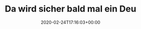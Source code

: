 ---
retweeted: false
source: <a href="https://about.twitter.com/products/tweetdeck" rel="nofollow">TweetDeck</a>
entities:
  user_mentions: []
  urls: []
  symbols: []
  media:
  - expanded_url: https://twitter.com/bascht/status/1231991188300935173/photo/1
    indices:
    - '88'
    - '111'
    url: https://t.co/rsdyx1JsTR
    media_url: http://pbs.twimg.com/media/ERjpaJKWkAAh-to.png
    id_str: '1231991133431042048'
    id: '1231991133431042048'
    media_url_https: https://pbs.twimg.com/media/ERjpaJKWkAAh-to.png
    sizes:
      large:
        w: '205'
        h: '83'
        resize: fit
      medium:
        w: '205'
        h: '83'
        resize: fit
      thumb:
        w: '83'
        h: '83'
        resize: crop
      small:
        w: '205'
        h: '83'
        resize: fit
    type: photo
    display_url: pic.twitter.com/rsdyx1JsTR
  hashtags: []
display_text_range:
- '0'
- '111'
favorite_count: '12'
id_str: '1231991188300935173'
truncated: false
retweet_count: '0'
id: '1231991188300935173'
possibly_sensitive: false
created_at: Mon Feb 24 17:16:03 +0000 2020
favorited: false
full_text: Da wird sicher bald mal ein Deutsche-Bahn-Anwalt den Kopf um 90 Grad nach
  links drehen.
lang: de
extended_entities:
  media:
  - expanded_url: https://twitter.com/bascht/status/1231991188300935173/photo/1
    indices:
    - '88'
    - '111'
    url: https://t.co/rsdyx1JsTR
    media_url: http://pbs.twimg.com/media/ERjpaJKWkAAh-to.png
    id_str: '1231991133431042048'
    id: '1231991133431042048'
    media_url_https: https://pbs.twimg.com/media/ERjpaJKWkAAh-to.png
    sizes:
      large:
        w: '205'
        h: '83'
        resize: fit
      medium:
        w: '205'
        h: '83'
        resize: fit
      thumb:
        w: '83'
        h: '83'
        resize: crop
      small:
        w: '205'
        h: '83'
        resize: fit
    type: photo
    display_url: pic.twitter.com/rsdyx1JsTR
tags:
- pesos:twitter
date: '2020-02-24T17:16:03+00:00'
src: https://twitter.com/bascht/status/1231991188300935173
original_url: https://twitter.com/bascht/status/1231991188300935173
type: twitter_tweet
media_url: https://img.bascht.com/twitter/pbs.twimg.com/media/ERjpaJKWkAAh-to.png
text: Da wird sicher bald mal ein Deutsche-Bahn-Anwalt den Kopf um 90 Grad nach links
  drehen.
title: Da wird sicher bald mal ein Deu

---
